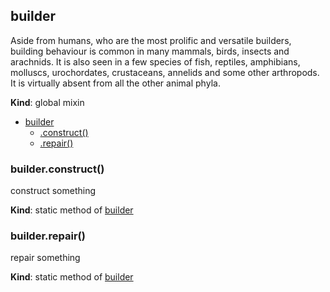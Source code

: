 ## builder
Aside from humans, who are the most prolific and versatile builders, building behaviour is common in many mammals, birds, insects and arachnids. It is also seen in a few species of fish, reptiles, amphibians, molluscs, urochordates, crustaceans, annelids and some other arthropods. It is virtually absent from all the other animal phyla.

**Kind**: global mixin  

* [builder](#builder)
    * [.construct()](#BITBUCKET-builder.construct)
    * [.repair()](#BITBUCKET-builder.repair)


### builder.construct()
construct something

**Kind**: static method of [builder](#builder)


### builder.repair()
repair something

**Kind**: static method of [builder](#builder)


